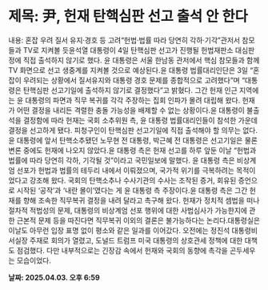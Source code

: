 # **제목: 尹, 헌재 탄핵심판 선고 출석 안 한다**

  내용: 혼잡 우려 질서 유지·경호 등 고려“헌법·법률 따라 당연히 각하·기각”관저서 참모들과 TV로 지켜볼 듯윤석열 대통령이 4일 탄핵심판 선고가 진행될 헌법재판소 대심판정에 직접 출석하지 않기로 했다. 윤 대통령은 서울 한남동 관저에서 핵심 참모들과 함께 TV 화면으로 선고 생중계를 지켜볼 것으로 예상된다.윤 대통령 법률대리인단은 3일 “혼잡이 우려되는 상황에서 질서유지와 대통령 경호 문제를 종합적으로 고려했다”며 “대통령은 탄핵심판 선고기일에 출석하지 않기로 결정했다”고 밝혔다. 그간 헌재 인근 지역에는 윤 대통령의 파면과 직무 복귀를 각각 주장하는 집회 인파가 몰려 대립해 왔다. 헌재가 어떤 결정을 내리든 격렬한 충돌 가능성을 배제할 수 없는 상황이다.윤 대통령이 불출석을 결정함에 따라 헌재는 국회 소추위원 측, 윤 대통령 법률대리인들이 참석한 가운데 결정을 선고하게 됐다. 피청구인이 탄핵심판 선고기일에 직접 출석해야 할 의무는 없다. 윤 대통령에 앞서 탄핵소추됐던 노무현 전 대통령, 박근혜 전 대통령은 선고기일은 물론 변론 중에도 헌재에 나오지 않았다.윤 대통령 측은 헌재 선고를 하루 앞둔 이날 “헌법과 법률에 따라 당연히 각하, 기각될 것”이라고 국민일보에 말했다. 윤 대통령 측은 비상계엄 선포가 헌법과 법률의 테두리 내에서 이뤄졌으며, 국가적 위기를 극복하려는 목적이었다고 강조해 왔다. 국회의 탄핵소추나 수사기관의 수사는 조작된 증거, 회유된 증언으로 시작된 ‘공작’과 ‘내란 몰이’였다는 게 윤 대통령 측 주장이다.윤 대통령 측은 그간 헌재를 향해 조속한 직무복귀 결정을 내려 달라고 촉구해 왔다. 헌재가 정치적 셈법을 떠나 절차적 적법성의 문제, 대통령의 비상계엄 선포 행위에 대한 사법심사가 가능한지에 관한 근본적 문제 등을 따진다면 직무복귀 이외의 결론은 불가능하다는 논리다.대통령실은 이날도 아무런 입장 표명 없이 평소와 같은 일과를 이어갔다. 오전에는 정진석 대통령비서실장 주재로 회의가 열렸고, 도널드 트럼프 미국 대통령의 상호관세 정책에 대한 대책도 점검했다. 다만 내부적으로는 긴장감 속에서 헌재와 국회의 동향에 촉각을 곤두세우는 모습이었다.

  **날짜: 2025.04.03. 오후 6:59**